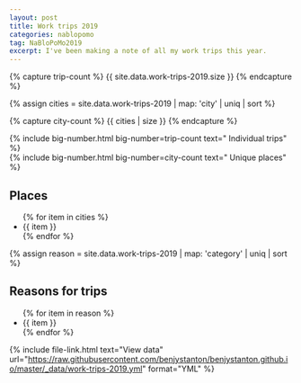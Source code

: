 ```yaml
---
layout: post
title: Work trips 2019
categories: nablopomo
tag: NaBloPoMo2019
excerpt: I've been making a note of all my work trips this year.
---
```


{% capture trip-count %}
{{ site.data.work-trips-2019.size }}
{% endcapture %}

{% assign cities = site.data.work-trips-2019 | map: 'city' | uniq | sort %}

{% capture city-count %}
{{ cities | size }}
{% endcapture %}

<div class="flex-grid">
  <div class="flex-grid__col flex-grid__col--third margin-bottom--s">
    {%
        include big-number.html
        big-number=trip-count
        text=" Individual trips"
      %}
  </div>
  <div class="flex-grid__col flex-grid__col--third margin-bottom--s">
    {%
        include big-number.html
        big-number=city-count
        text=" Unique places"
      %}
  </div>
</div>

<h2 class="margin-top--s">Places</h2>

<ul>
  {% for item in cities %}
  <li>{{ item }}</li>
  {% endfor %}
</ul>

{% assign reason = site.data.work-trips-2019 | map: 'category' | uniq | sort  %}

## Reasons for trips

<ul>
  {% for item in reason %}
  <li>{{ item }}</li>
  {% endfor %}
</ul>

{%
  include file-link.html
  text="View data"
  url="https://raw.githubusercontent.com/benjystanton/benjystanton.github.io/master/_data/work-trips-2019.yml"
  format="YML"
%}